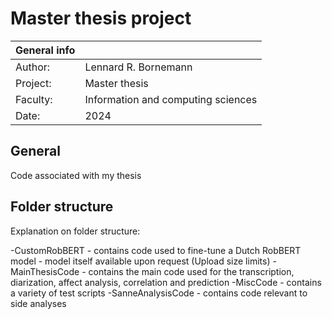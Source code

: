# Master thesis project
|General info||
|---|---|
|Author:|Lennard R. Bornemann|
|Project:|Master thesis|
|Faculty:|Information and computing sciences|
|Date:|2024|

## General

Code associated with my thesis


## Folder structure

Explanation on folder structure:

-CustomRobBERT - contains code used to fine-tune a Dutch RobBERT model - model itself available upon request (Upload size limits)
-MainThesisCode - contains the main code used for the transcription, diarization, affect analysis, correlation and prediction
-MiscCode - contains a variety of test scripts
-SanneAnalysisCode - contains code relevant to side analyses
